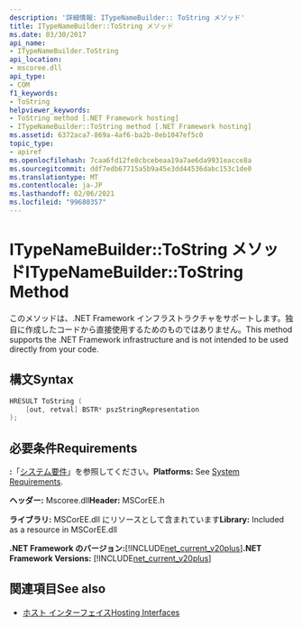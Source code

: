 ```yaml
---
description: '詳細情報: ITypeNameBuilder:: ToString メソッド'
title: ITypeNameBuilder::ToString メソッド
ms.date: 03/30/2017
api_name:
- ITypeNameBuilder.ToString
api_location:
- mscoree.dll
api_type:
- COM
f1_keywords:
- ToString
helpviewer_keywords:
- ToString method [.NET Framework hosting]
- ITypeNameBuilder::ToString method [.NET Framework hosting]
ms.assetid: 6372aca7-869a-4af6-ba2b-0eb1047ef5c0
topic_type:
- apiref
ms.openlocfilehash: 7caa6fd12fe8cbcebeaa19a7ae6da9931eacce8a
ms.sourcegitcommit: ddf7edb67715a5b9a45e3dd44536dabc153c1de0
ms.translationtype: MT
ms.contentlocale: ja-JP
ms.lasthandoff: 02/06/2021
ms.locfileid: "99680357"
---
```

# <a name="itypenamebuildertostring-method"></a><span data-ttu-id="f12c0-103">ITypeNameBuilder::ToString メソッド</span><span class="sxs-lookup"><span data-stu-id="f12c0-103">ITypeNameBuilder::ToString Method</span></span>

<span data-ttu-id="f12c0-104">このメソッドは、.NET Framework インフラストラクチャをサポートします。独自に作成したコードから直接使用するためのものではありません。</span><span class="sxs-lookup"><span data-stu-id="f12c0-104">This method supports the .NET Framework infrastructure and is not intended to be used directly from your code.</span></span>  
  
## <a name="syntax"></a><span data-ttu-id="f12c0-105">構文</span><span class="sxs-lookup"><span data-stu-id="f12c0-105">Syntax</span></span>  
  
```cpp  
HRESULT ToString (  
    [out, retval] BSTR* pszStringRepresentation  
);  
```  
  
## <a name="requirements"></a><span data-ttu-id="f12c0-106">必要条件</span><span class="sxs-lookup"><span data-stu-id="f12c0-106">Requirements</span></span>  

 <span data-ttu-id="f12c0-107">**:**「[システム要件](../../get-started/system-requirements.md)」を参照してください。</span><span class="sxs-lookup"><span data-stu-id="f12c0-107">**Platforms:** See [System Requirements](../../get-started/system-requirements.md).</span></span>  
  
 <span data-ttu-id="f12c0-108">**ヘッダー:** Mscoree.dll</span><span class="sxs-lookup"><span data-stu-id="f12c0-108">**Header:** MSCorEE.h</span></span>  
  
 <span data-ttu-id="f12c0-109">**ライブラリ:** MSCorEE.dll にリソースとして含まれています</span><span class="sxs-lookup"><span data-stu-id="f12c0-109">**Library:** Included as a resource in MSCorEE.dll</span></span>  
  
 <span data-ttu-id="f12c0-110">**.NET Framework のバージョン:**[!INCLUDE[net_current_v20plus](../../../../includes/net-current-v20plus-md.md)]</span><span class="sxs-lookup"><span data-stu-id="f12c0-110">**.NET Framework Versions:** [!INCLUDE[net_current_v20plus](../../../../includes/net-current-v20plus-md.md)]</span></span>  
  
## <a name="see-also"></a><span data-ttu-id="f12c0-111">関連項目</span><span class="sxs-lookup"><span data-stu-id="f12c0-111">See also</span></span>

- [<span data-ttu-id="f12c0-112">ホスト インターフェイス</span><span class="sxs-lookup"><span data-stu-id="f12c0-112">Hosting Interfaces</span></span>](hosting-interfaces.md)
